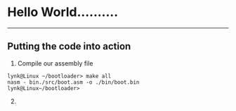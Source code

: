 # Hello World..........

---

## **Putting the code into action**

1. Compile our assembly file
```
lynk@Linux ~/bootloader> make all
nasm - bin./src/boot.asm -o ./bin/boot.bin
lynk@Linux~/bootloader>
```

2. 
